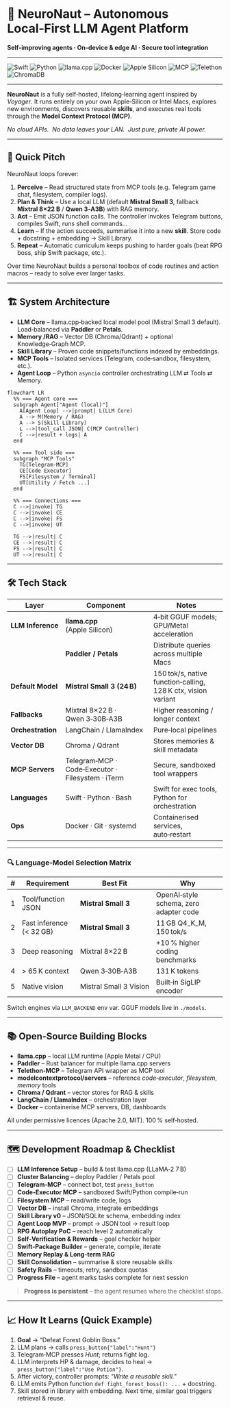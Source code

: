 # 🧠 **NeuroNaut** – Autonomous Local‑First LLM Agent Platform

**Self‑improving agents · On‑device & edge AI · Secure tool integration**

---

![Swift](https://img.shields.io/badge/Swift-f05138?logo=swift&logoColor=white)  ![Python](https://img.shields.io/badge/Python-3776ab?logo=python&logoColor=white)  ![llama.cpp](https://img.shields.io/badge/llama.cpp-00bfa6?logo=data:image/svg+xml;base64,PHN2ZyB3aWR0aD0iMTIiIGhlaWdodD0iMTIiIHhtbG5zPSJodHRwOi8vd3d3LnczLm9yZy8yMDAwL3N2ZyI+PHBhdGggZD0iTTAgMGgxMnYxMkgweiIgZmlsbD0iI2ZmZiIgLz48L3N2Zz4=)  ![Docker](https://img.shields.io/badge/Docker-0db7ed?logo=docker&logoColor=white)  ![Apple Silicon](https://img.shields.io/badge/Apple Silicon-b2b2b2?logo=apple&logoColor=white)  ![MCP](https://img.shields.io/badge/Model Context Protocol-7348ff)  ![Telethon](https://img.shields.io/badge/Telethon-2895d3)  ![ChromaDB](https://img.shields.io/badge/Chroma-ff6e6e)

---

**NeuroNaut** is a fully self‑hosted, lifelong‑learning agent inspired by *Voyager*.  It runs entirely on your own Apple‑Silicon or Intel Macs, explores new environments, discovers reusable **skills**, and executes real tools through the **Model Context Protocol (MCP)**.

*No cloud APIs.  No data leaves your LAN.  Just pure, private AI power.*

---

## 🚀 Quick Pitch

NeuroNaut loops forever:

1. **Perceive** – Read structured state from MCP tools (e.g. Telegram game chat, filesystem, compiler logs).
2. **Plan & Think** – Use a local LLM (default **Mistral Small 3**, fallback **Mixtral 8×22 B** / **Qwen 3‑A3B**) with RAG memory.
3. **Act** – Emit JSON function calls.  The controller invokes Telegram buttons, compiles Swift, runs shell commands…
4. **Learn** – If the action succeeds, summarise it into a new **skill**.  Store code + docstring + embedding → Skill Library.
5. **Repeat** – Automatic curriculum keeps pushing to harder goals (beat RPG boss, ship Swift package, etc.).

Over time NeuroNaut builds a personal toolbox of code routines and action macros – ready to solve ever larger tasks.

---

## 🏗️ System Architecture

* **LLM Core** – llama.cpp‑backed local model pool (Mistral Small 3 default). Load‑balanced via **Paddler** or **Petals**.
* **Memory /RAG** – Vector DB (Chroma/Qdrant) + optional Knowledge‑Graph MCP.
* **Skill Library** – Proven code snippets/functions indexed by embeddings.
* **MCP Tools** – Isolated services (Telegram, code‑sandbox, filesystem, etc.).
* **Agent Loop** – Python `asyncio` controller orchestrating LLM ⇄ Tools ⇄ Memory.

```mermaid
flowchart LR
  %% === Agent core ===
  subgraph Agent["Agent (local)"]
    A[Agent Loop] -->|prompt| L(LLM Core)
    A --> M(Memory / RAG)
    A --> S(Skill Library)
    L -->|tool_call JSON| C(MCP Controller)
    C -->|result + logs| A
  end

  %% === Tool side ===
  subgraph "MCP Tools"
    TG[Telegram‑MCP]
    CE[Code Executor]
    FS[Filesystem / Terminal]
    UT[Utility / Fetch ...]
  end

  %% === Connections ===
  C -->|invoke| TG
  C -->|invoke| CE
  C -->|invoke| FS
  C -->|invoke| UT

  TG -->|result| C
  CE -->|result| C
  FS -->|result| C
  UT -->|result| C
```

---

## 🛠️ Tech Stack

| Layer | Component | Notes |
|-------|-----------|-------|
| **LLM Inference** | **llama.cpp** (Apple Silicon) | 4‑bit GGUF models; GPU/Metal acceleration |
|  | **Paddler / Petals** | Distribute queries across multiple Macs |
| **Default Model** | **Mistral Small 3 (24 B)** | 150 tok/s, native function‑calling, 128 K ctx, vision variant |
| **Fallbacks** | Mixtral 8×22 B · Qwen 3‑30B‑A3B | Higher reasoning / longer context |
| **Orchestration** | LangChain / LlamaIndex | Pure‑local pipelines |
| **Vector DB** | Chroma / Qdrant | Stores memories & skill metadata |
| **MCP Servers** | Telegram‑MCP · Code‑Executor · Filesystem · iTerm | Secure, sandboxed tool wrappers |
| **Languages** | Swift · Python · Bash | Swift for exec tools, Python for orchestration |
| **Ops** | Docker · Git · systemd | Containerised services, auto‑restart |

---

### 🔍 Language‑Model Selection Matrix

| # | Requirement | Best Fit | Why |
|---|-------------|---------|-----|
| 1 | Tool/function JSON | **Mistral Small 3** | OpenAI‑style schema, zero adapter code |
| 2 | Fast inference (< 32 GB) | **Mistral Small 3** | 11 GB Q4\_K\_M, 150 tok/s |
| 3 | Deep reasoning | Mixtral 8×22 B | +10 % higher coding benchmarks |
| 4 | > 65 K context | Qwen 3‑30B‑A3B | 131 K tokens |
| 5 | Native vision | Mistral Small 3 Vision | Built‑in SigLIP encoder |

Switch engines via `LLM_BACKEND` env var.  GGUF models live in `./models`.

---

## 📚 Open‑Source Building Blocks

* **llama.cpp** – local LLM runtime (Apple Metal / CPU)
* **Paddler** – Rust balancer for multiple llama.cpp servers
* **Telethon‑MCP** – Telegram API wrapper as MCP tool
* **modelcontextprotocol/servers** – reference *code‑executor*, *filesystem*, *memory* tools
* **Chroma / Qdrant** – vector stores for RAG & skills
* **LangChain / LlamaIndex** – orchestration layer
* **Docker** – containerise MCP servers, DB, dashboards

All under permissive licences (Apache 2.0, MIT).  100 % self‑hosted.

---

## 🗺️ Development Roadmap & Checklist

- [ ] **LLM Inference Setup** – build & test llama.cpp (LLaMA‑2 7 B)
- [ ] **Cluster Balancing** – deploy Paddler / Petals pool
- [ ] **Telegram‑MCP** – connect bot, test `press_button`
- [ ] **Code‑Executor MCP** – sandboxed Swift/Python compile‑run
- [ ] **Filesystem MCP** – read/write code, logs
- [ ] **Vector DB** – install Chroma, integrate embeddings
- [ ] **Skill Library v0** – JSON/SQLite schema, embedding index
- [ ] **Agent Loop MVP** – prompt → JSON tool → result loop
- [ ] **RPG Autoplay PoC** – reach level 2 automatically
- [ ] **Self‑Verification & Rewards** – goal checker helper
- [ ] **Swift‑Package Builder** – generate, compile, iterate
- [ ] **Memory Replay & Long‑term RAG**
- [ ] **Skill Consolidation** – summarise & store reusable skills
- [ ] **Safety Rails** – timeouts, retry, sandbox quotas
- [ ] **Progress File** – agent marks tasks complete for next session

> **Progress is persistent** – the agent resumes where the checklist stops.

---

## 📈 How It Learns (Quick Example)

1. **Goal** → “Defeat Forest Goblin Boss.”  
2. LLM plans → calls `press_button{"label":"Hunt"}`  
3. Telegram‑MCP presses *Hunt*; returns fight log.  
4. LLM interprets HP & damage, decides to heal → `press_button{"label":"Use Potion"}`.  
5. After victory, controller prompts: *"Write a reusable skill."*  
6. LLM emits Python function `def fight_forest_boss(): ...` + docstring.  
7. Skill stored in library with embedding.  Next time, similar goal triggers retrieval & reuse.
